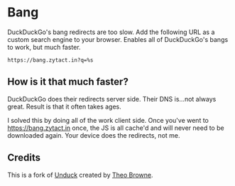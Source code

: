 # Bang

DuckDuckGo's bang redirects are too slow. Add the following URL as a custom search engine to your browser. Enables all of DuckDuckGo's bangs to work, but much faster.

```
https://bang.zytact.in?q=%s
```

## How is it that much faster?

DuckDuckGo does their redirects server side. Their DNS is...not always great. Result is that it often takes ages.

I solved this by doing all of the work client side. Once you've went to https://bang.zytact.in once, the JS is all cache'd and will never need to be downloaded again. Your device does the redirects, not me.

## Credits
This is a fork of [Unduck](https://unduck.link) created by [Theo Browne](https://t3.gg).